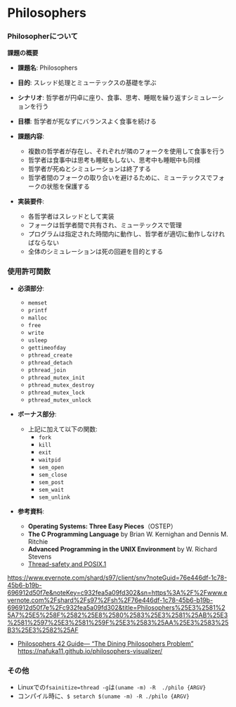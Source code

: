 # Philosophers

### Philosopherについて

**課題の概要**

- **課題名**: Philosophers
- **目的**: スレッド処理とミューテックスの基礎を学ぶ
- **シナリオ**: 哲学者が円卓に座り、食事、思考、睡眠を繰り返すシミュレーションを行う
- **目標**: 哲学者が死なずにバランスよく食事を続ける
- **課題内容**:
  - 複数の哲学者が存在し、それぞれが隣のフォークを使用して食事を行う
  - 哲学者は食事中は思考も睡眠もしない、思考中も睡眠中も同様
  - 哲学者が死ぬとシミュレーションは終了する
  - 哲学者間のフォークの取り合いを避けるために、ミューテックスでフォークの状態を保護する

- **実装要件**:
  - 各哲学者はスレッドとして実装
  - フォークは哲学者間で共有され、ミューテックスで管理
  - プログラムは指定された時間内に動作し、哲学者が適切に動作しなければならない
  - 全体のシミュレーションは死の回避を目的とする


### 使用許可関数

- **必須部分**:
  - `memset`
  - `printf`
  - `malloc`
  - `free`
  - `write`
  - `usleep`
  - `gettimeofday`
  - `pthread_create`
  - `pthread_detach`
  - `pthread_join`
  - `pthread_mutex_init`
  - `pthread_mutex_destroy`
  - `pthread_mutex_lock`
  - `pthread_mutex_unlock`

- **ボーナス部分**:
  - 上記に加えて以下の関数:
    - `fork`
    - `kill`
    - `exit`
    - `waitpid`
    - `sem_open`
    - `sem_close`
    - `sem_post`
    - `sem_wait`
    - `sem_unlink`

- **参考資料**:
  - **Operating Systems: Three Easy Pieces**（OSTEP）
  - **The C Programming Language** by Brian W. Kernighan and Dennis M. Ritchie
  - **Advanced Programming in the UNIX Environment** by W. Richard Stevens
  - [Thread-safety and POSIX.1](https://unix.org/whitepapers/reentrant.html)

https://www.evernote.com/shard/s97/client/snv?noteGuid=76e446df-1c78-45b6-b19b-696912d50f7e&noteKey=c932fea5a09fd302&sn=https%3A%2F%2Fwww.evernote.com%2Fshard%2Fs97%2Fsh%2F76e446df-1c78-45b6-b19b-696912d50f7e%2Fc932fea5a09fd302&title=Philosophers%25E3%2581%25A7%25E5%258F%2582%25E8%2580%2583%25E3%2581%25AB%25E3%2581%2597%25E3%2581%259F%25E3%2583%25AA%25E3%2583%25B3%25E3%2582%25AF

- [Philosophers 42 Guide— “The Dining Philosophers Problem”](https://medium.com/@ruinadd/philosophers-42-guide-the-dining-philosophers-problem-893a24bc0fe2)
https://nafuka11.github.io/philosophers-visualizer/


### その他

- Linuxでの`fsainitize=thread -g`は`(uname -m) -R  ./philo {ARGV}`
- コンパイル時に、`$ setarch $(uname -m) -R ./philo {ARGV}`
